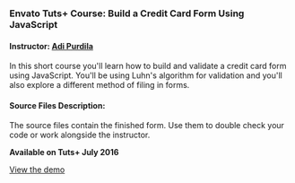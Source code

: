 ### Envato Tuts+ Course: Build a Credit Card Form Using JavaScript
#### Instructor: [Adi Purdila](https://tutsplus.com/authors/adi-purdila)

In this short course you'll learn how to build and validate a credit card form using JavaScript. You'll be using Luhn's algorithm for validation and you'll also explore a different method of filing in forms.

#### Source Files Description:

The source files contain the finished form. Use them to double check your code or work alongside the instructor.

**Available on Tuts+ July 2016**

[View the demo](http://tutsplus.github.io/build-a-credit-card-form-using-javascript/index.html)
